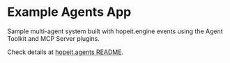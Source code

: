 # Example Agents App

Sample multi-agent system built with hopeit.engine events using the Agent Toolkit and MCP Server plugins.

Check details at [hopeit.agents README](https://github.com/hopeit-git/hopeit.agents/blob/master/README.md).
